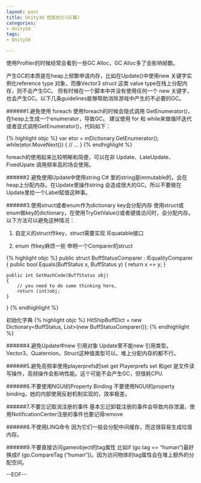 ```yaml
---
layout: post
title: Unity3d 性能优化(GC篇)
categories:
- Unity3d
tags:
- Unity3d

---
```

使用Profiler的时候经常会看到一些GC Alloc，GC Alloc多了会影响帧数。

产生GC的本质是在heap上频繁申请内存，比如在Update()中使用new
关键字实例化reference type 对象，而像Vector3 struct 这类 value type在栈上分配内存，则不会产生GC。
但有时候在一个脚本中并没有使用任何一个 new 关键字，也会产生GC。以下几条guidelines能够帮助消除游戏中产生的不必要的GC。

######1.避免使用 foreach
使用foreach的时候会隐式调用 GetEnumerator()，在heap上生成一个enumerator，导致GC。
建议使用 for 和 while来做循环迭代或者显式调用GetEnumerator()，代码如下：

{% highlight objc %}
var etor = mDictionary.GetEnumerator();
while(etor.MoveNext())
{
    // ...
}
{% endhighlight %}

foreach的使用起来比较明晰和简便，可以在非 Update、LateUpdate、FixedUpate 调用频率高的场合使用。

######2.避免使用Update中使用string
C# 里的string是immutable的，会在heap上分配内存。在Update里操作string 会造成很大的GC。所以不要做在Update里给一个Label赋值这种事。

######3.使用struct或者enum作为dictionary key会分配内存
使用struct或enum做key的dictionary，在使用TryGetValue()或者键值访问时，会分配内存。
以下方法可以避免这种情况：
1) 自定义的struct作key，struct需要实现 IEquatable<K>接口

2) enum 作key麻烦一些
申明一个Comparer的struct

{% highlight objc %}
public struct BuffStatusComparer : IEqualityComparer<BuffStatus>
{
    public bool Equals(BuffStatus x, BuffStatus y)
    {
        return x == y;
    }

    public int GetHashCode(BuffStatus obj)
    {
        // you need to do some thinking here,
        return (int)obj;
    }
}
{% endhighlight %}

初始化字典
{% highlight objc %}
HitShipBuffDict = new Dictionary<BuffStatus, List<BuffStatusInfo>>(new BuffStatusComparer());
{% endhighlight %}

######4.避免Update中new 引用对象
Update里不能new 引用类型。Vector3、Quaternion、Struct这种值类型可以。堆上分配内存的都不行。

######5.避免高频率使用playerprefs的set get
Playerprefs set 和get 是文件读写操作，高频操作会影响性能。这个可能不会产生GC，但很耗CPU.

######6.不要使用NGUI的Property Binding
不要使用NGUI的property binding，她的内部使用反射机制实现的，效率极差。


######7.不要忘记取消注册的事件
基本忘记卸载注册的事件会导致内存泄漏，使用NotificationCenter注册的事件也要记得remove

######8.不使用LINQ命令
因为它们一般会分配中间缓存，而这很容易生成垃圾内存。

######9.不要直接访问gameobject的tag属性
比如if (go.tag == “human”)最好换成if (go.CompareTag (“human”))。因为访问物体的tag属性会在堆上额外的分配空间。

--EOF--						